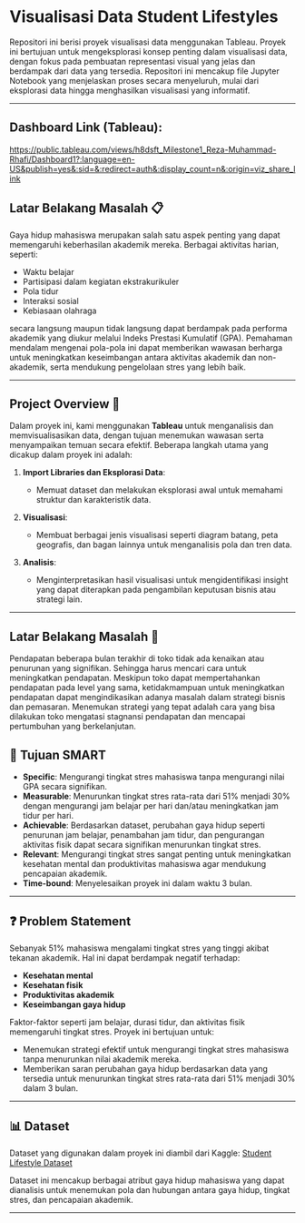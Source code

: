 # Visualisasi Data Student Lifestyles
Repositori ini berisi proyek visualisasi data menggunakan Tableau. Proyek ini bertujuan untuk mengeksplorasi konsep penting dalam visualisasi data, dengan fokus pada pembuatan representasi visual yang jelas dan berdampak dari data yang tersedia. Repositori ini mencakup file Jupyter Notebook yang menjelaskan proses secara menyeluruh, mulai dari eksplorasi data hingga menghasilkan visualisasi yang informatif.

---
## Dashboard Link (Tableau):
https://public.tableau.com/views/h8dsft_Milestone1_Reza-Muhammad-Rhafi/Dashboard1?:language=en-US&publish=yes&:sid=&:redirect=auth&:display_count=n&:origin=viz_share_link


## Latar Belakang Masalah 📋

Gaya hidup mahasiswa merupakan salah satu aspek penting yang dapat memengaruhi keberhasilan akademik mereka. Berbagai aktivitas harian, seperti:
- Waktu belajar
- Partisipasi dalam kegiatan ekstrakurikuler
- Pola tidur
- Interaksi sosial
- Kebiasaan olahraga

secara langsung maupun tidak langsung dapat berdampak pada performa akademik yang diukur melalui Indeks Prestasi Kumulatif (GPA). Pemahaman mendalam mengenai pola-pola ini dapat memberikan wawasan berharga untuk meningkatkan keseimbangan antara aktivitas akademik dan non-akademik, serta mendukung pengelolaan stres yang lebih baik.

---
## Project Overview 📝

Dalam proyek ini, kami menggunakan **Tableau** untuk menganalisis dan memvisualisasikan data, dengan tujuan menemukan wawasan serta menyampaikan temuan secara efektif. Beberapa langkah utama yang dicakup dalam proyek ini adalah:

1. **Import Libraries dan Eksplorasi Data**:
    - Memuat dataset dan melakukan eksplorasi awal untuk memahami struktur dan karakteristik data.

2. **Visualisasi**:
    - Membuat berbagai jenis visualisasi seperti diagram batang, peta geografis, dan bagan lainnya untuk menganalisis pola dan tren data.

3. **Analisis**:
    - Menginterpretasikan hasil visualisasi untuk mengidentifikasi insight yang dapat diterapkan pada pengambilan keputusan bisnis atau strategi lain.

---
## Latar Belakang Masalah 🧐

Pendapatan beberapa bulan terakhir di toko tidak ada kenaikan atau penurunan yang signifikan. Sehingga harus mencari cara untuk meningkatkan pendapatan. Meskipun toko dapat mempertahankan pendapatan pada level yang sama, ketidakmampuan untuk meningkatkan pendapatan dapat mengindikasikan adanya masalah dalam strategi bisnis dan pemasaran. Menemukan strategi yang tepat adalah cara yang bisa dilakukan toko mengatasi stagnansi pendapatan dan mencapai pertumbuhan yang berkelanjutan.

## 🎯 Tujuan SMART
- **Specific**: Mengurangi tingkat stres mahasiswa tanpa mengurangi nilai GPA secara signifikan.
- **Measurable**: Menurunkan tingkat stres rata-rata dari 51% menjadi 30% dengan mengurangi jam belajar per hari dan/atau meningkatkan jam tidur per hari.
- **Achievable**: Berdasarkan dataset, perubahan gaya hidup seperti penurunan jam belajar, penambahan jam tidur, dan pengurangan aktivitas fisik dapat secara signifikan menurunkan tingkat stres.
- **Relevant**: Mengurangi tingkat stres sangat penting untuk meningkatkan kesehatan mental dan produktivitas mahasiswa agar mendukung pencapaian akademik.
- **Time-bound**: Menyelesaikan proyek ini dalam waktu 3 bulan.

---

## ❓ Problem Statement
Sebanyak 51% mahasiswa mengalami tingkat stres yang tinggi akibat tekanan akademik. Hal ini dapat berdampak negatif terhadap:
- **Kesehatan mental**
- **Kesehatan fisik**
- **Produktivitas akademik**
- **Keseimbangan gaya hidup**

Faktor-faktor seperti jam belajar, durasi tidur, dan aktivitas fisik memengaruhi tingkat stres. Proyek ini bertujuan untuk:
- Menemukan strategi efektif untuk mengurangi tingkat stres mahasiswa tanpa menurunkan nilai akademik mereka.
- Memberikan saran perubahan gaya hidup berdasarkan data yang tersedia untuk menurunkan tingkat stres rata-rata dari 51% menjadi 30% dalam 3 bulan.

---

## 📊 Dataset
Dataset yang digunakan dalam proyek ini diambil dari Kaggle:
[Student Lifestyle Dataset](https://www.kaggle.com/datasets/steve1215rogg/student-lifestyle-dataset)

Dataset ini mencakup berbagai atribut gaya hidup mahasiswa yang dapat dianalisis untuk menemukan pola dan hubungan antara gaya hidup, tingkat stres, dan pencapaian akademik.

---
